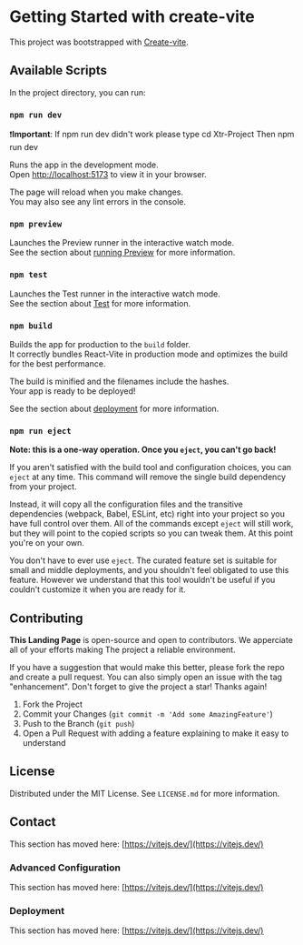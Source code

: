 # Getting Started with create-vite

This project was bootstrapped with [Create-vite](https://github.com/vitejs/vite/tree/main/packages/create-vite).

## Available Scripts

In the project directory, you can run:

### `npm run dev`
:heavy_exclamation_mark:**Important**: If npm run dev didn't work please type cd Xtr-Project Then npm run dev

Runs the app in the development mode.\
Open [http://localhost:5173](http://localhost:5173) to view it in your browser.

The page will reload when you make changes.\
You may also see any lint errors in the console.

### `npm preview`

Launches the Preview runner in the interactive watch mode.\
See the section about [running Preview](https://vitejs.dev/guide/static-deploy.html) for more information.

### `npm test`

Launches the Test runner in the interactive watch mode.\
See the section about [Test](https://vitejs.dev/guide/static-deploy.html#testing-the-app-locally) for more information.

### `npm build`

Builds the app for production to the `build` folder.\
It correctly bundles React-Vite in production mode and optimizes the build for the best performance.

The build is minified and the filenames include the hashes.\
Your app is ready to be deployed!

See the section about [deployment](https://vitejs.dev/guide/static-deploy.html) for more information.

### `npm run eject`

**Note: this is a one-way operation. Once you `eject`, you can't go back!**

If you aren't satisfied with the build tool and configuration choices, you can `eject` at any time. This command will remove the single build dependency from your project.

Instead, it will copy all the configuration files and the transitive dependencies (webpack, Babel, ESLint, etc) right into your project so you have full control over them. All of the commands except `eject` will still work, but they will point to the copied scripts so you can tweak them. At this point you're on your own.

You don't have to ever use `eject`. The curated feature set is suitable for small and middle deployments, and you shouldn't feel obligated to use this feature. However we understand that this tool wouldn't be useful if you couldn't customize it when you are ready for it.

<!-- CONTRIBUTING -->
## Contributing

**This Landing Page** is open-source and open to contributors. We apperciate all of your efforts making The project a reliable environment.

If you have a suggestion that would make this better, please fork the repo and create a pull request. You can also simply open an issue with the tag "enhancement".
Don't forget to give the project a star! Thanks again!

1. Fork the Project
3. Commit your Changes (`git commit -m 'Add some AmazingFeature'`)
4. Push to the Branch (`git push`)
5. Open a Pull Request with adding a feature explaining to make it easy to understand

<!-- LICENSE -->
## License

Distributed under the MIT License. See `LICENSE.md` for more information.

<!-- CONTACT -->
## Contact

This section has moved here: [https://vitejs.dev/](https://vitejs.dev/)

### Advanced Configuration

This section has moved here: [https://vitejs.dev/](https://vitejs.dev/)

### Deployment

This section has moved here: [https://vitejs.dev/](https://vitejs.dev/)


